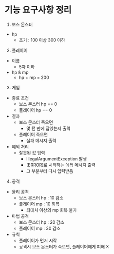 # 기능 요구사항 정리
1. 보스 몬스터
- hp
  - 초기 : 100 이상 300 이하

2. 플레이어
- 이름
  - 5자 이하
- hp & mp
  - hp + mp = 200

3. 게임
- 종료 조건
  - 보스 몬스터 hp == 0
  - 플레이어 hp == 0
- 결과
  - 보스 몬스터 죽으면
    - 몇 턴 만에 잡았는지 출력
  - 플레이어 죽으면
    - 실패 메시지 출력
- 예외 처리
  - 잘못된 값 입력
    - IllegalArgumentException 발생
    - [ERROR]로 시작하는 에러 메시지 출력
    - 그 부분부터 다시 입력받음

4. 공격
- 물리 공격
  - 보스 몬스터 hp : 10 감소
  - 플레이어 mp : 10 회복
    - 최대치 이상의 mp 회복 불가
- 마법 공격
  - 보스 몬스터 hp : 20 감소
  - 플레이어 mp : 30 감소
- 규칙
  - 플레이어가 먼저 시작
  - 공격시 보스 몬스터가 죽으면, 플레이어에게 피해 X

